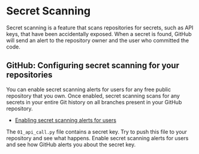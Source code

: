 # Secret Scanning

Secret scanning is a feature that scans repositories for secrets, such as API keys, that have been accidentally exposed. When a secret is found, GitHub will send an alert to the repository owner and the user who committed the code.

## GitHub: Configuring secret scanning for your repositories

You can enable secret scanning alerts for users for any free public repository that you own. Once enabled, secret scanning scans for any secrets in your entire Git history on all branches present in your GitHub repository.

- [Enabling secret scanning alerts for users](https://docs.github.com/en/code-security/secret-scanning/configuring-secret-scanning-for-your-repositories)

The `01_api_call.py` file contains a secret key. Try to push this file to your repository and see what happens. Enable secret scanning alerts for users and see how GitHub alerts you about the secret key.
